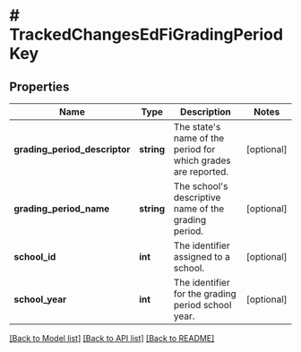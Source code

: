 # # TrackedChangesEdFiGradingPeriodKey

## Properties

Name | Type | Description | Notes
------------ | ------------- | ------------- | -------------
**grading_period_descriptor** | **string** | The state&#39;s name of the period for which grades are reported. | [optional]
**grading_period_name** | **string** | The school&#39;s descriptive name of the grading period. | [optional]
**school_id** | **int** | The identifier assigned to a school. | [optional]
**school_year** | **int** | The identifier for the grading period school year. | [optional]

[[Back to Model list]](../../README.md#models) [[Back to API list]](../../README.md#endpoints) [[Back to README]](../../README.md)
